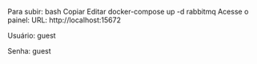 Para subir:
bash
Copiar
Editar
docker-compose up -d rabbitmq
Acesse o painel:
URL: http://localhost:15672

Usuário: guest

Senha: guest


